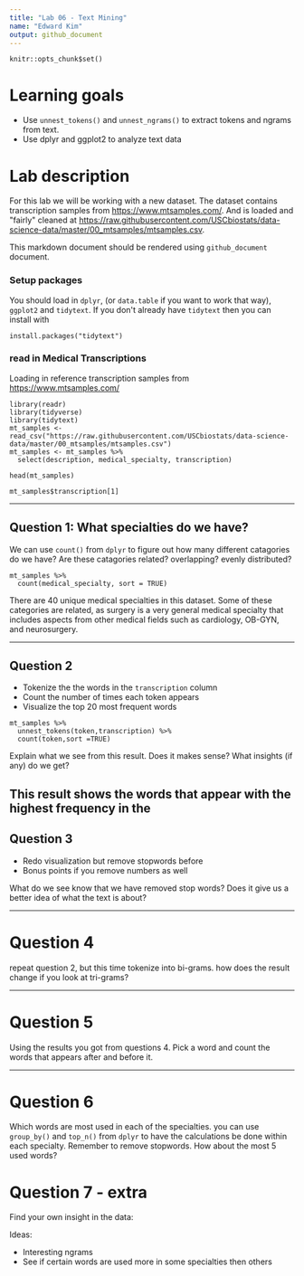 ```yaml
---
title: "Lab 06 - Text Mining"
name: "Edward Kim"
output: github_document
---
```


```{r setup}
knitr::opts_chunk$set()
```

# Learning goals

- Use `unnest_tokens()` and `unnest_ngrams()` to extract tokens and ngrams from text.
- Use dplyr and ggplot2 to analyze text data

# Lab description

For this lab we will be working with a new dataset. The dataset contains transcription samples from https://www.mtsamples.com/. And is loaded and "fairly" cleaned at https://raw.githubusercontent.com/USCbiostats/data-science-data/master/00_mtsamples/mtsamples.csv.

This markdown document should be rendered using `github_document` document.

### Setup packages

You should load in `dplyr`, (or `data.table` if you want to work that way), `ggplot2` and `tidytext`.
If you don't already have `tidytext` then you can install with

```{r, eval=FALSE}
install.packages("tidytext")
```

### read in Medical Transcriptions

Loading in reference transcription samples from https://www.mtsamples.com/

```{r, warning=FALSE, message=FALSE}
library(readr)
library(tidyverse)
library(tidytext)
mt_samples <- read_csv("https://raw.githubusercontent.com/USCbiostats/data-science-data/master/00_mtsamples/mtsamples.csv")
mt_samples <- mt_samples %>%
  select(description, medical_specialty, transcription)

head(mt_samples)

mt_samples$transcription[1]
```

---

## Question 1: What specialties do we have?

We can use `count()` from `dplyr` to figure out how many different catagories do we have? Are these catagories related? overlapping? evenly distributed?

```{r}
mt_samples %>%
  count(medical_specialty, sort = TRUE)
```
There are 40 unique medical specialties in this dataset. Some of these categories are related, as surgery is a very general medical specialty that includes aspects from other medical fields such as cardiology, OB-GYN, and neurosurgery. 

---

## Question 2

- Tokenize the the words in the `transcription` column
- Count the number of times each token appears
- Visualize the top 20 most frequent words

```{r}
mt_samples %>% 
  unnest_tokens(token,transcription) %>% 
  count(token,sort =TRUE)
```

Explain what we see from this result. Does it makes sense? What insights (if any) do we get?


This result shows the words that appear with the highest frequency in the 
---

## Question 3

- Redo visualization but remove stopwords before
- Bonus points if you remove numbers as well

What do we see know that we have removed stop words? Does it give us a better idea of what the text is about?

---

# Question 4

repeat question 2, but this time tokenize into bi-grams. how does the result change if you look at tri-grams?

---

# Question 5

Using the results you got from questions 4. Pick a word and count the words that appears after and before it.

---

# Question 6 

Which words are most used in each of the specialties. you can use `group_by()` and `top_n()` from `dplyr` to have the calculations be done within each specialty. Remember to remove stopwords. How about the most 5 used words?

# Question 7 - extra

Find your own insight in the data:

Ideas:

- Interesting ngrams
- See if certain words are used more in some specialties then others

